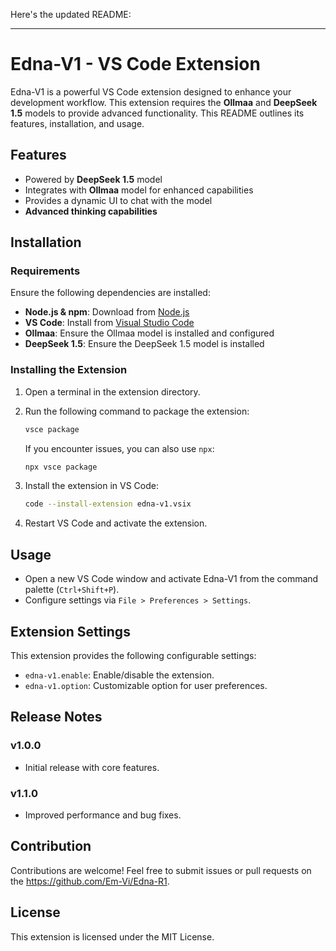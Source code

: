 Here's the updated README:

---

# Edna-V1 - VS Code Extension

Edna-V1 is a powerful VS Code extension designed to enhance your development workflow. This extension requires the **Ollmaa** and **DeepSeek 1.5** models to provide advanced functionality. This README outlines its features, installation, and usage.

## Features

- Powered by **DeepSeek 1.5** model
- Integrates with **Ollmaa** model for enhanced capabilities
- Provides a dynamic UI to chat with the model
- **Advanced thinking capabilities**

## Installation

### Requirements

Ensure the following dependencies are installed:

- **Node.js & npm**: Download from [Node.js](https://nodejs.org/)
- **VS Code**: Install from [Visual Studio Code](https://code.visualstudio.com/)
- **Ollmaa**: Ensure the Ollmaa model is installed and configured
- **DeepSeek 1.5**: Ensure the DeepSeek 1.5 model is installed

### Installing the Extension

1. Open a terminal in the extension directory.
2. Run the following command to package the extension:
   ```sh
   vsce package
   ```
   If you encounter issues, you can also use `npx`:
   ```sh
   npx vsce package
   ```
   
3. Install the extension in VS Code:
   ```sh
   code --install-extension edna-v1.vsix
   ```
4. Restart VS Code and activate the extension.

## Usage

- Open a new VS Code window and activate Edna-V1 from the command palette (`Ctrl+Shift+P`).
- Configure settings via `File > Preferences > Settings`.

## Extension Settings

This extension provides the following configurable settings:

- `edna-v1.enable`: Enable/disable the extension.
- `edna-v1.option`: Customizable option for user preferences.

## Release Notes

### v1.0.0

- Initial release with core features.

### v1.1.0

- Improved performance and bug fixes.

## Contribution

Contributions are welcome! Feel free to submit issues or pull requests on the https://github.com/Em-Vi/Edna-R1.

## License

This extension is licensed under the MIT License.
